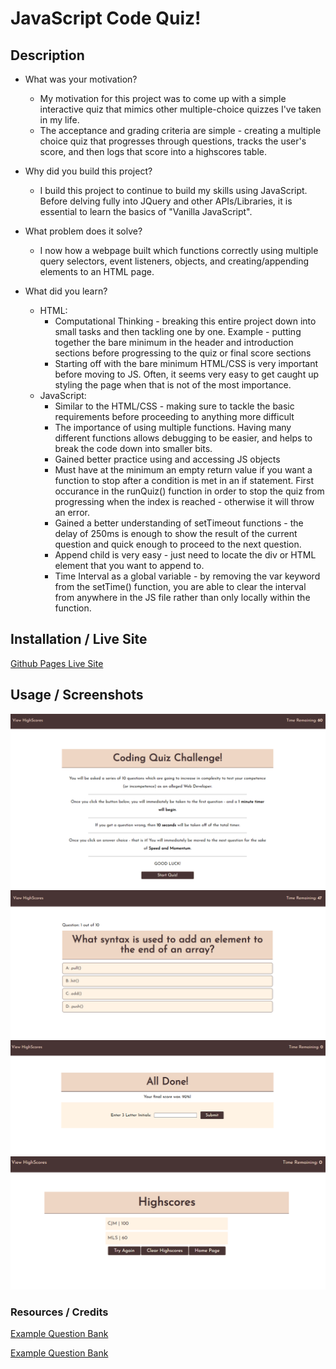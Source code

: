 # JavaScript Code Quiz!

## Description

- What was your motivation?
    - My motivation for this project was to come up with a simple interactive quiz that mimics other multiple-choice quizzes I've taken in my life.
    - The acceptance and grading criteria are simple - creating a multiple choice quiz that progresses through questions, tracks the user's score, and then logs that score into a highscores table.

- Why did you build this project?
    - I build this project to continue to build my skills using JavaScript. Before delving fully into JQuery and other APIs/Libraries, it is essential to learn the basics of "Vanilla JavaScript".

- What problem does it solve?
    - I now how a webpage built which functions correctly using multiple query selectors, event listeners, objects, and creating/appending elements to an HTML page.

- What did you learn?
    - HTML: 
        - Computational Thinking - breaking this entire project down into small tasks and then tackling one by one. Example - putting together the bare minimum in the header and introduction sections before progressing to the quiz or final score sections
        - Starting off with the bare minimum HTML/CSS is very important before moving to JS. Often, it seems very easy to get caught up styling the page when that is not of the most importance.
    - JavaScript:
        - Similar to the HTML/CSS - making sure to tackle the basic requirements before proceeding to anything more difficult
        - The importance of using multiple functions. Having many different functions allows debugging to be easier, and helps to break the code down into smaller bits.
        - Gained better practice using and accessing JS objects
        - Must have at the minimum an empty return value if you want a function to stop after a condition is met in an if statement. First occurance in the runQuiz() function in order to stop the quiz from progressing when the index is reached - otherwise it will throw an error.
        - Gained a better understanding of setTimeout functions - the delay of 250ms is enough to show the result of the current question and quick enough to proceed to the next question.
        - Append child is very easy - just need to locate the div or HTML element that you want to append to.
        - Time Interval as a global variable - by removing the var keyword from the setTime() function, you are able to clear the interval from anywhere in the JS file rather than only locally within the function.

## Installation / Live Site

[Github Pages Live Site](https://cjmoye30.github.io/04Challenge_Code_Quiz/)

## Usage / Screenshots

![Question Example](assets/images/Coding%20Quiz-Main.png)
![Question Example](assets/images/Coding%20Quiz1%20.png)
![Question Example](assets/images/Coding%20Quiz3.png)
![Question Example](assets/images/Coding%20Quiz4.png)

### Resources / Credits
[Example Question Bank](https://www.sanfoundry.com/1000-javascript-questions-answers/)

[Example Question Bank](https://www.javatpoint.com/css-mcq)